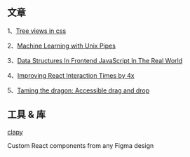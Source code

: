 ## 文章

1、[Tree views in css](https://iamkate.com/code/tree-views/)

2、[Machine Learning with Unix Pipes](https://jott.live/markdown/ml_pipes)

3、[Data Structures In Frontend JavaScript In The Real World](https://profy.dev/article/javascript-data-structures)

4、[Improving React Interaction Times by 4x](https://www.causal.app/blog/react-perf)

5、[Taming the dragon: Accessible drag and drop](https://react-spectrum.adobe.com/blog/drag-and-drop.html)

## 工具 & 库
[clapy](https://clapy.co/)

Custom React components from any Figma design